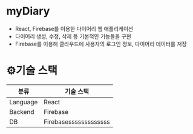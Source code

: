 # myDiary
- React, Firebase를 이용한 다이어리 웹 애플리케이션
- 다이어리 생성, 수정, 삭제 등 기본적인 기능들을 구현
- Firebase를 이용해 클라우드에 사용자의 로그인 정보, 다이어리 데이터를 저장

# ⚙️**기술 스택**
| 분류      | 기술 스택      |
|-------|------------|
| Language  | React  |
|  Backend  | Firebase  |
|  DB      |  Firebasesssssssssssss  |
